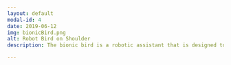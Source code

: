 ```yaml
---
layout: default
modal-id: 4
date: 2019-06-12
img: bionicBird.png
alt: Robot Bird on Shoulder
description: The bionic bird is a robotic assistant that is designed to aid travellers in unfamiliar cities. It consists of a three-jointed arm adorned with a rudimentary gripper, and is capable of retrieving the wearer’s possessions from their backpack. Along with physical assistance, the bird is capable of providing navigation and interesting facts as the wearer makes their way through the city. All interactions with the bird are performed using vocal commands. This project was a submission to the UIST Student Innovation Contest in Berlin, where it was recognized by the sponsor company, <a href="https://www.makeblock.com/">Makeblock</a>  (). <br><br> Github&#58; <a href="https://github.com/krispybird/ShoulderParrot">https://github.com/krispybird/ShoulderParrot</a> 

---
```

